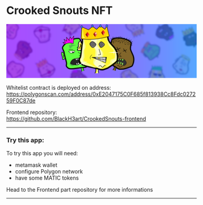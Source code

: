 # Crooked Snouts NFT

![](https://github.com/BlackH3art/CrookedSnouts-frontend/blob/main/src/images/bg-thumbnail.png "thumbnail")

Whitelist contract is deployed on address: \
https://polygonscan.com/address/0xE2047175C0F685f813938Cc8Fdc027259F0C87de

Frontend repository:\
https://github.com/BlackH3art/CrookedSnouts-frontend



-----

### Try this app:
To try this app you will need:
- metamask wallet
- configure Polygon network
- have some MATIC tokens

Head to the Frontend part repository for more informations

----


